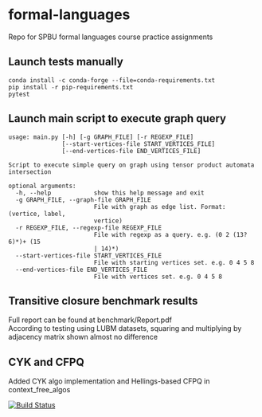 # formal-languages
Repo for SPBU formal languages course practice assignments
## Launch tests manually  
```
conda install -c conda-forge --file=conda-requirements.txt
pip install -r pip-requirements.txt  
pytest
```
## Launch main script to execute graph query
```
usage: main.py [-h] [-g GRAPH_FILE] [-r REGEXP_FILE]
               [--start-vertices-file START_VERTICES_FILE]
               [--end-vertices-file END_VERTICES_FILE]

Script to execute simple query on graph using tensor product automata
intersection

optional arguments:
  -h, --help            show this help message and exit
  -g GRAPH_FILE, --graph-file GRAPH_FILE
                        File with graph as edge list. Format: (vertice, label,
                        vertice)
  -r REGEXP_FILE, --regexp-file REGEXP_FILE
                        File with regexp as a query. e.g. (0 2 (13? 6)*)+ (15
                        | 14)*)
  --start-vertices-file START_VERTICES_FILE
                        File with starting vertices set. e.g. 0 4 5 8
  --end-vertices-file END_VERTICES_FILE
                        File with vertices set. e.g. 0 4 5 8
```
## Transitive closure benchmark results
Full report can be found at benchmark/Report.pdf  
According to testing using LUBM datasets, squaring and multiplying by adjacency matrix shown almost no difference

## CYK and CFPQ  
Added CYK algo implementation and Hellings-based CFPQ in context_free_algos

[![Build Status](https://travis-ci.com/nikitavlaev/formal-languages.svg?branch=task01)](https://travis-ci.com/nikitavlaev/formal-languages)
